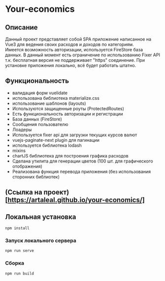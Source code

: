 # Your-economics

## Описание

Данный проект представляет собой SPA приложение написанное на Vue3 для ведения своих расходов и доходов по категориям.  
Имеется возможность авторизации, используется FireStore база данных. В данный момент есть ограничение по использованию Fixer API т.к. бесплатная версия не поддерживает "https" соединение. При установке приложения локально, всё будет работать штатно.

## Функциональность

- валидация форм vuelidate
- использована библиотека materialize.css
- использование шаблонов (layouts)
- Используются защищенные роуты (ProtectedRoutes)
- Есть функциональность авторизации и регистрации
- База данных (FireStore)
- Сообщения пользователю
- Лоадеры
- Используется fixer api для загрузки текущих курсов валют
- vuejs-paginate-next plugin для пагинации
- используется библиотека lodash
- mixins
- chartJS библиотека для построения графика расходов
- Сделана утилита для генерации цветов (100 шт. для графического отображения)
- Реализована функция перевода приложения (без использования сторонних библиотек)

## (Ссылка на проект)[https://artaleal.github.io/your-economics/]

## Локальная установка

```
npm install
```

### Запуск локального сервера

```
npm run serve
```

### Сборка

```
npm run build
```
